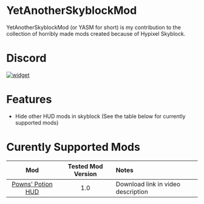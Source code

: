 # YetAnotherSkyblockMod

YetAnotherSkyblockMod (or YASM for short) is my contribution to the
collection of horribly made mods created because of Hypixel Skyblock.

# Discord

[![widget](https://inv.wtf/widget/djl)](https://inv.wtf/djl)

# Features

- Hide other HUD mods in skyblock (See the table below for currently supported mods)

# Curently Supported Mods

| Mod | Tested Mod Version  | Notes |
| :---: | :---: | :--- |
| [Powns' Potion HUD](https://www.youtube.com/watch?v=yI4p-2eK7yw) | 1.0 | Download link in video description
